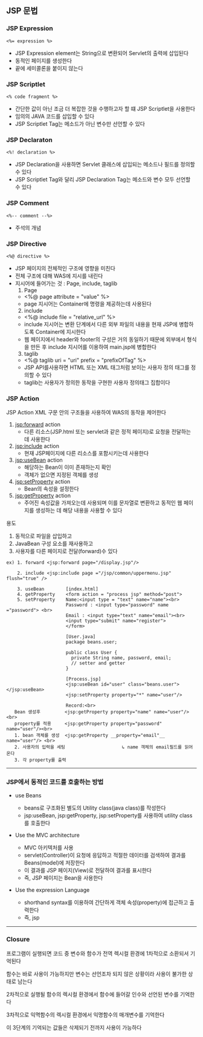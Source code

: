 ## JSP 문법

### JSP Expression
```
<%= expression %>
```
- JSP Expression element는 String으로 변환되어 Servlet의 출력에 삽입된다
- 동적인 페이지를 생성한다
- 끝에 세미콜론을 붙이지 않는다

### JSP Scriptlet
```
<% code fragment %>
```
- 간단한 값이 아닌 조금 더 복잡한 것을 수행하고자 할 떄 JSP Scriptlet을 사용한다
- 임의의 JAVA 코드를 삽입할 수 있다
- JSP Scriptlet Tag는 메소드가 아닌 변수만 선언할 수 있다

### JSP Declaraton
```
<%! declaration %>
```
- JSP Declaration을 사용하면 Servlet 클래스에 삽입되는 메소드나 필드를 정의할 수 있다
- JSP Scriptlet Tag와 달리 JSP Declaration Tag는 메소드와 변수 모두 선언할 수 있다

### JSP Comment 
```
<%-- comment --%>
```
- 주석의 개념

### JSP Directive
```
<%@ directive %>
```
- JSP 페이지의 전체적인 구조에 영향을 미친다
- 전체 구조에 대해 WAS에 지시를 내린다
- 지시어에 들어가는 것 : Page, include, taglib
  1. Page 
    - <%@ page attribute = "value" %>
    - page 지시어는 Container에 명령을 제공하는데 사용된다
  2. include
    - <%@ include file = "relative_url" %>
    - include 지시어는 변환 단계에서 다른 외부 파일의 내용을 현재 JSP에 병합하도록 Container에 지시한다
    - 웹 페이지에서 header와  footer의 구성은 거의 동일하기 때문에 외부에서 형식을 만든 후  include 지시어를 이용하여 main.jsp에 병합한다
  3. taglib
    - <%@ taglib uri = "uri" prefix = "prefixOfTag" %>
    - JSP API를사용하면 HTML 또는 XML 태그처럼 보이는 사용자 정의 태그를 정의할 수 있다
    - taglib는 사용자가 정의한 동작을 구현한 사용자 정의태그 집합이다

### JSP Action 

JSP Action XML 구문 안의 구조들을 사용하여 WAS의 동작을 제어한다

1. <jsp:forward> action
   - 다른 리소스(JSP.html 또는 servlet과 같은 정적 페이지)로 요청을 전달하는 데 사용한다
2. <jsp:include> action
   - 현재 JSP페이지에 다른 리소스를 포함시키는데 사용한다
3. <jsp:useBean> action
   - 해당하는 Bean이 이미 존재하는지 확인
   - 객체가 없으면 지정된 객체를 생성
4. <jsp:setProperty> action
   - Bean의 속성을 설정한다
5. <jsp:getProperty> action
   - 주어진 속성값을 가져오는데 사용되며 이를 문자열로 변환하고 동적인 웹 페이지를 생성하는 데 해당 내용을 사용할 수 있다

용도 
1. 동적으로 파일을 삽입하고
2. JavaBean 구성 요소를 재사용하고 
3. 사용자를 다른 페이지로 전달(forward)수 있다
```
ex) 1. forward <jsp:forward page="/display.jsp"/>
    
    2. include <jsp:include page ="/jsp/common/uppermenu.jsp" flush="true" />
    
    3. useBean        [index.html]
    4. getProperty    <form action = "process jsp" method="post">
    5. setProperty    Name:<input type = "text" name="name"><br>
                      Password : <input type="password" name ="password"> <br>
                      Email : <input type="text" name="email"><br>
                      <input type="submit" name="register">
                      </form>
                      
                      [User.java]
                      package beans.user;
                      
                      public class User {
                        private String name, password, email;
                        // setter and getter 
                      }
                      
                      [Process.jsp]
                      <jsp:useBean id="user" class="beans.user"></jsp:useBean>
                      <jsp:setProperty property="*" name="user"/>
                      
                      Record:<br>
   Bean 생성후         <jsp:getProperty property="name" name="user"/> <br>
   property를 적용     <jsp:getProperty property="password" name="user"/><br>
   1. bean 객체를 생성  <jsp:getProperty __property="email"__ name="user"/> <br>
   2. 사용자의 입력을 세팅                     ↳ name 객체의 email필드를 읽어온다 
   3. 각 property를 출력
```

---

### JSP에서 동적인 코드를 호출하는 방법

- use Beans 
  - beans로 구조화된 별도의 Utility class(java class)를 작성한다
  - jsp:useBean, jsp:getProperty, jsp:setProperty를 사용하여 utility class를 호출한다

- Use the MVC architecture
  - MVC 아키텍처를 사용 
  - servlet(Controller)이 요청에 응답하고 적절한 데이터를 검색하여 결과를 Beans(model)에 저장한다
  - 이 결과를 JSP 페이지(View)로 전달하여 결과를 표시한다
  - 즉, JSP 페이지는 Bean을 사용한다

- Use the expression Language
  - shorthand syntax를 이용하여 간단하게 객체 속성(property)에 접근하고 출력한다
  - 즉, jsp
  
---

### Closure 

프로그램이 실행되면 코드 중 변수와 함수가 전역 렉시컬 환경에 1차적으로 소환되서 기억된다

함수는 바로 사용이 가능하지만 변수는 선언조차 되지 않은 상황이라 사용이 불가한 상태로 남는다

2차적으로 실행될 함수의 렉시컬 환경에서 함수에 들어갈 인수와 선언된 변수를 기억한다 

3차적으로 익멱함수의 렉시컬 환경에서 익명함수의 매개변수를 기억한다 

이 3단계의 기억되는 값들은 삭제되기 전까지 사용이 가능하다 
